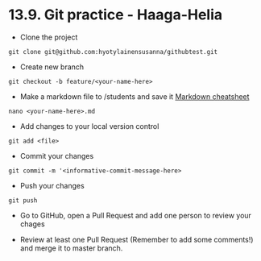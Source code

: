 # 13.9. Git practice - Haaga-Helia

- Clone the project 

`git clone git@github.com:hyotylainensusanna/githubtest.git`

- Create new branch 

`git checkout -b feature/<your-name-here>`

- Make a markdown file to /students and save it [Markdown cheatsheet](https://github.com/adam-p/markdown-here/wiki/Markdown-Cheatsheet)

`nano <your-name-here>.md`

- Add changes to your local version control

`git add <file>`

- Commit your changes

`git commit -m '<informative-commit-message-here>`

- Push your changes

`git push`

- Go to GitHub, open a Pull Request and add one person to review your chages

- Review at least one Pull Request (Remember to add some comments!) and merge it to master branch.
